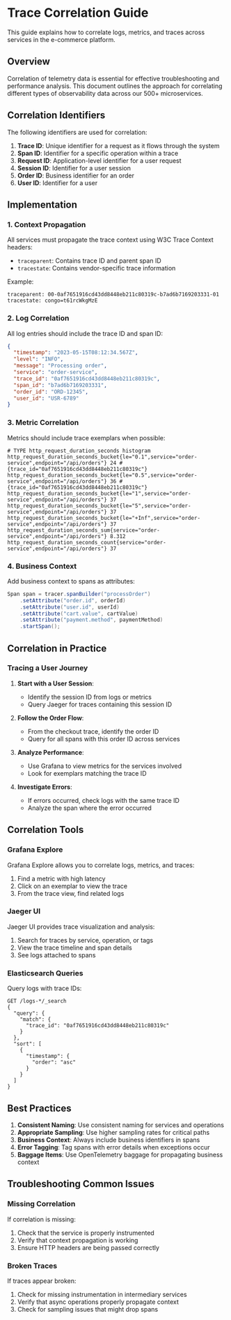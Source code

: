 # Trace Correlation Guide

This guide explains how to correlate logs, metrics, and traces across services in the e-commerce platform.

## Overview

Correlation of telemetry data is essential for effective troubleshooting and performance analysis. This document outlines the approach for correlating different types of observability data across our 500+ microservices.

## Correlation Identifiers

The following identifiers are used for correlation:

1. **Trace ID**: Unique identifier for a request as it flows through the system
2. **Span ID**: Identifier for a specific operation within a trace
3. **Request ID**: Application-level identifier for a user request
4. **Session ID**: Identifier for a user session
5. **Order ID**: Business identifier for an order
6. **User ID**: Identifier for a user

## Implementation

### 1. Context Propagation

All services must propagate the trace context using W3C Trace Context headers:

- `traceparent`: Contains trace ID and parent span ID
- `tracestate`: Contains vendor-specific trace information

Example:
```
traceparent: 00-0af7651916cd43dd8448eb211c80319c-b7ad6b7169203331-01
tracestate: congo=t61rcWkgMzE
```

### 2. Log Correlation

All log entries should include the trace ID and span ID:

```json
{
  "timestamp": "2023-05-15T08:12:34.567Z",
  "level": "INFO",
  "message": "Processing order",
  "service": "order-service",
  "trace_id": "0af7651916cd43dd8448eb211c80319c",
  "span_id": "b7ad6b7169203331",
  "order_id": "ORD-12345",
  "user_id": "USR-6789"
}
```

### 3. Metric Correlation

Metrics should include trace exemplars when possible:

```
# TYPE http_request_duration_seconds histogram
http_request_duration_seconds_bucket{le="0.1",service="order-service",endpoint="/api/orders"} 24 # {trace_id="0af7651916cd43dd8448eb211c80319c"}
http_request_duration_seconds_bucket{le="0.5",service="order-service",endpoint="/api/orders"} 36 # {trace_id="0af7651916cd43dd8448eb211c80319c"}
http_request_duration_seconds_bucket{le="1",service="order-service",endpoint="/api/orders"} 37
http_request_duration_seconds_bucket{le="5",service="order-service",endpoint="/api/orders"} 37
http_request_duration_seconds_bucket{le="+Inf",service="order-service",endpoint="/api/orders"} 37
http_request_duration_seconds_sum{service="order-service",endpoint="/api/orders"} 8.312
http_request_duration_seconds_count{service="order-service",endpoint="/api/orders"} 37
```

### 4. Business Context

Add business context to spans as attributes:

```java
Span span = tracer.spanBuilder("processOrder")
    .setAttribute("order.id", orderId)
    .setAttribute("user.id", userId)
    .setAttribute("cart.value", cartValue)
    .setAttribute("payment.method", paymentMethod)
    .startSpan();
```

## Correlation in Practice

### Tracing a User Journey

1. **Start with a User Session**:
   - Identify the session ID from logs or metrics
   - Query Jaeger for traces containing this session ID

2. **Follow the Order Flow**:
   - From the checkout trace, identify the order ID
   - Query for all spans with this order ID across services

3. **Analyze Performance**:
   - Use Grafana to view metrics for the services involved
   - Look for exemplars matching the trace ID

4. **Investigate Errors**:
   - If errors occurred, check logs with the same trace ID
   - Analyze the span where the error occurred

## Correlation Tools

### Grafana Explore

Grafana Explore allows you to correlate logs, metrics, and traces:

1. Find a metric with high latency
2. Click on an exemplar to view the trace
3. From the trace view, find related logs

### Jaeger UI

Jaeger UI provides trace visualization and analysis:

1. Search for traces by service, operation, or tags
2. View the trace timeline and span details
3. See logs attached to spans

### Elasticsearch Queries

Query logs with trace IDs:

```
GET /logs-*/_search
{
  "query": {
    "match": {
      "trace_id": "0af7651916cd43dd8448eb211c80319c"
    }
  },
  "sort": [
    {
      "timestamp": {
        "order": "asc"
      }
    }
  ]
}
```

## Best Practices

1. **Consistent Naming**: Use consistent naming for services and operations
2. **Appropriate Sampling**: Use higher sampling rates for critical paths
3. **Business Context**: Always include business identifiers in spans
4. **Error Tagging**: Tag spans with error details when exceptions occur
5. **Baggage Items**: Use OpenTelemetry baggage for propagating business context

## Troubleshooting Common Issues

### Missing Correlation

If correlation is missing:

1. Check that the service is properly instrumented
2. Verify that context propagation is working
3. Ensure HTTP headers are being passed correctly

### Broken Traces

If traces appear broken:

1. Check for missing instrumentation in intermediary services
2. Verify that async operations properly propagate context
3. Check for sampling issues that might drop spans
